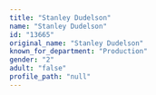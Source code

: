 ```yaml
---
title: "Stanley Dudelson"
name: "Stanley Dudelson"
id: "13665"
original_name: "Stanley Dudelson"
known_for_department: "Production"
gender: "2"
adult: "false"
profile_path: "null"
---
```

